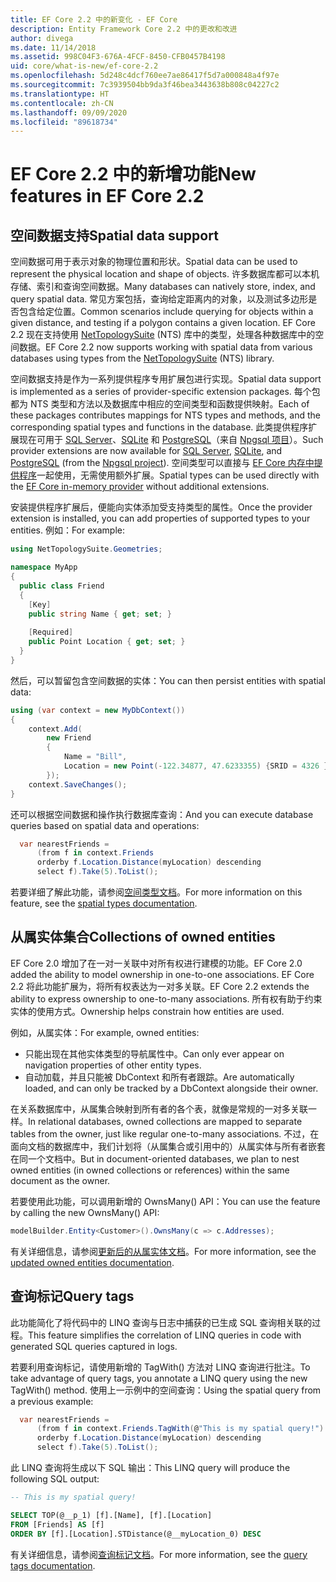 ```yaml
---
title: EF Core 2.2 中的新变化 - EF Core
description: Entity Framework Core 2.2 中的更改和改进
author: divega
ms.date: 11/14/2018
ms.assetid: 998C04F3-676A-4FCF-8450-CFB0457B4198
uid: core/what-is-new/ef-core-2.2
ms.openlocfilehash: 5d248c4dcf760ee7ae86417f5d7a000848a4f97e
ms.sourcegitcommit: 7c3939504bb9da3f46bea3443638b808c04227c2
ms.translationtype: HT
ms.contentlocale: zh-CN
ms.lasthandoff: 09/09/2020
ms.locfileid: "89618734"
---
```

# <a name="new-features-in-ef-core-22"></a><span data-ttu-id="fbc21-103">EF Core 2.2 中的新增功能</span><span class="sxs-lookup"><span data-stu-id="fbc21-103">New features in EF Core 2.2</span></span>

## <a name="spatial-data-support"></a><span data-ttu-id="fbc21-104">空间数据支持</span><span class="sxs-lookup"><span data-stu-id="fbc21-104">Spatial data support</span></span>

<span data-ttu-id="fbc21-105">空间数据可用于表示对象的物理位置和形状。</span><span class="sxs-lookup"><span data-stu-id="fbc21-105">Spatial data can be used to represent the physical location and shape of objects.</span></span>
<span data-ttu-id="fbc21-106">许多数据库都可以本机存储、索引和查询空间数据。</span><span class="sxs-lookup"><span data-stu-id="fbc21-106">Many databases can natively store, index, and query spatial data.</span></span>
<span data-ttu-id="fbc21-107">常见方案包括，查询给定距离内的对象，以及测试多边形是否包含给定位置。</span><span class="sxs-lookup"><span data-stu-id="fbc21-107">Common scenarios include querying for objects within a given distance, and testing if a polygon contains a given location.</span></span>
<span data-ttu-id="fbc21-108">EF Core 2.2 现在支持使用 [NetTopologySuite](https://github.com/NetTopologySuite/NetTopologySuite) (NTS) 库中的类型，处理各种数据库中的空间数据。</span><span class="sxs-lookup"><span data-stu-id="fbc21-108">EF Core 2.2 now supports working with spatial data from various databases using types from the [NetTopologySuite](https://github.com/NetTopologySuite/NetTopologySuite) (NTS) library.</span></span>

<span data-ttu-id="fbc21-109">空间数据支持是作为一系列提供程序专用扩展包进行实现。</span><span class="sxs-lookup"><span data-stu-id="fbc21-109">Spatial data support is implemented as a series of provider-specific extension packages.</span></span>
<span data-ttu-id="fbc21-110">每个包都为 NTS 类型和方法以及数据库中相应的空间类型和函数提供映射。</span><span class="sxs-lookup"><span data-stu-id="fbc21-110">Each of these packages contributes mappings for NTS types and methods, and the corresponding spatial types and functions in the database.</span></span>
<span data-ttu-id="fbc21-111">此类提供程序扩展现在可用于 [SQL Server](https://www.nuget.org/packages/Microsoft.EntityFrameworkCore.SqlServer.NetTopologySuite/)、[SQLite](https://www.nuget.org/packages/Microsoft.EntityFrameworkCore.Sqlite.NetTopologySuite/) 和 [PostgreSQL](https://www.nuget.org/packages/Npgsql.EntityFrameworkCore.PostgreSQL.NetTopologySuite/)（来自 [Npgsql 项目](https://www.npgsql.org/)）。</span><span class="sxs-lookup"><span data-stu-id="fbc21-111">Such provider extensions are now available for [SQL Server](https://www.nuget.org/packages/Microsoft.EntityFrameworkCore.SqlServer.NetTopologySuite/), [SQLite](https://www.nuget.org/packages/Microsoft.EntityFrameworkCore.Sqlite.NetTopologySuite/), and [PostgreSQL](https://www.nuget.org/packages/Npgsql.EntityFrameworkCore.PostgreSQL.NetTopologySuite/) (from the [Npgsql project](https://www.npgsql.org/)).</span></span>
<span data-ttu-id="fbc21-112">空间类型可以直接与 [EF Core 内存中提供程序](xref:core/providers/in-memory/index)一起使用，无需使用额外扩展。</span><span class="sxs-lookup"><span data-stu-id="fbc21-112">Spatial types can be used directly with the [EF Core in-memory provider](xref:core/providers/in-memory/index) without additional extensions.</span></span>

<span data-ttu-id="fbc21-113">安装提供程序扩展后，便能向实体添加受支持类型的属性。</span><span class="sxs-lookup"><span data-stu-id="fbc21-113">Once the provider extension is installed, you can add properties of supported types to your entities.</span></span> <span data-ttu-id="fbc21-114">例如：</span><span class="sxs-lookup"><span data-stu-id="fbc21-114">For example:</span></span>

``` csharp
using NetTopologySuite.Geometries;

namespace MyApp
{
  public class Friend
  {
    [Key]
    public string Name { get; set; }
  
    [Required]
    public Point Location { get; set; }
  }
}
```

<span data-ttu-id="fbc21-115">然后，可以暂留包含空间数据的实体：</span><span class="sxs-lookup"><span data-stu-id="fbc21-115">You can then persist entities with spatial data:</span></span>

``` csharp
using (var context = new MyDbContext())
{
    context.Add(
        new Friend
        {
            Name = "Bill",
            Location = new Point(-122.34877, 47.6233355) {SRID = 4326 }
        });
    context.SaveChanges();
}
```

<span data-ttu-id="fbc21-116">还可以根据空间数据和操作执行数据库查询：</span><span class="sxs-lookup"><span data-stu-id="fbc21-116">And you can execute database queries based on spatial data and operations:</span></span>

``` csharp
  var nearestFriends =
      (from f in context.Friends
      orderby f.Location.Distance(myLocation) descending
      select f).Take(5).ToList();
```

<span data-ttu-id="fbc21-117">若要详细了解此功能，请参阅[空间类型文档](xref:core/modeling/spatial)。</span><span class="sxs-lookup"><span data-stu-id="fbc21-117">For more information on this feature, see the [spatial types documentation](xref:core/modeling/spatial).</span></span>

## <a name="collections-of-owned-entities"></a><span data-ttu-id="fbc21-118">从属实体集合</span><span class="sxs-lookup"><span data-stu-id="fbc21-118">Collections of owned entities</span></span>

<span data-ttu-id="fbc21-119">EF Core 2.0 增加了在一对一关联中对所有权进行建模的功能。</span><span class="sxs-lookup"><span data-stu-id="fbc21-119">EF Core 2.0 added the ability to model ownership in one-to-one associations.</span></span>
<span data-ttu-id="fbc21-120">EF Core 2.2 将此功能扩展为，将所有权表达为一对多关联。</span><span class="sxs-lookup"><span data-stu-id="fbc21-120">EF Core 2.2 extends the ability to express ownership to one-to-many associations.</span></span>
<span data-ttu-id="fbc21-121">所有权有助于约束实体的使用方式。</span><span class="sxs-lookup"><span data-stu-id="fbc21-121">Ownership helps constrain how entities are used.</span></span>

<span data-ttu-id="fbc21-122">例如，从属实体：</span><span class="sxs-lookup"><span data-stu-id="fbc21-122">For example, owned entities:</span></span>

- <span data-ttu-id="fbc21-123">只能出现在其他实体类型的导航属性中。</span><span class="sxs-lookup"><span data-stu-id="fbc21-123">Can only ever appear on navigation properties of other entity types.</span></span>
- <span data-ttu-id="fbc21-124">自动加载，并且只能被 DbContext 和所有者跟踪。</span><span class="sxs-lookup"><span data-stu-id="fbc21-124">Are automatically loaded, and can only be tracked by a DbContext alongside their owner.</span></span>

<span data-ttu-id="fbc21-125">在关系数据库中，从属集合映射到所有者的各个表，就像是常规的一对多关联一样。</span><span class="sxs-lookup"><span data-stu-id="fbc21-125">In relational databases, owned collections are mapped to separate tables from the owner, just like regular one-to-many associations.</span></span>
<span data-ttu-id="fbc21-126">不过，在面向文档的数据库中，我们计划将（从属集合或引用中的）从属实体与所有者嵌套在同一个文档中。</span><span class="sxs-lookup"><span data-stu-id="fbc21-126">But in document-oriented databases, we plan to nest owned entities (in owned collections or references) within the same document as the owner.</span></span>

<span data-ttu-id="fbc21-127">若要使用此功能，可以调用新增的 OwnsMany() API：</span><span class="sxs-lookup"><span data-stu-id="fbc21-127">You can use the feature by calling the new OwnsMany() API:</span></span>

``` csharp
modelBuilder.Entity<Customer>().OwnsMany(c => c.Addresses);
```

<span data-ttu-id="fbc21-128">有关详细信息，请参阅[更新后的从属实体文档](xref:core/modeling/owned-entities#collections-of-owned-types)。</span><span class="sxs-lookup"><span data-stu-id="fbc21-128">For more information, see the [updated owned entities documentation](xref:core/modeling/owned-entities#collections-of-owned-types).</span></span>

## <a name="query-tags"></a><span data-ttu-id="fbc21-129">查询标记</span><span class="sxs-lookup"><span data-stu-id="fbc21-129">Query tags</span></span>

<span data-ttu-id="fbc21-130">此功能简化了将代码中的 LINQ 查询与日志中捕获的已生成 SQL 查询相关联的过程。</span><span class="sxs-lookup"><span data-stu-id="fbc21-130">This feature simplifies the correlation of LINQ queries in code with generated SQL queries captured in logs.</span></span>

<span data-ttu-id="fbc21-131">若要利用查询标记，请使用新增的 TagWith() 方法对 LINQ 查询进行批注。</span><span class="sxs-lookup"><span data-stu-id="fbc21-131">To take advantage of query tags, you annotate a LINQ query using the new TagWith() method.</span></span>
<span data-ttu-id="fbc21-132">使用上一示例中的空间查询：</span><span class="sxs-lookup"><span data-stu-id="fbc21-132">Using the spatial query from a previous example:</span></span>

``` csharp
  var nearestFriends =
      (from f in context.Friends.TagWith(@"This is my spatial query!")
      orderby f.Location.Distance(myLocation) descending
      select f).Take(5).ToList();
```

<span data-ttu-id="fbc21-133">此 LINQ 查询将生成以下 SQL 输出：</span><span class="sxs-lookup"><span data-stu-id="fbc21-133">This LINQ query will produce the following SQL output:</span></span>

``` sql
-- This is my spatial query!

SELECT TOP(@__p_1) [f].[Name], [f].[Location]
FROM [Friends] AS [f]
ORDER BY [f].[Location].STDistance(@__myLocation_0) DESC
```

<span data-ttu-id="fbc21-134">有关详细信息，请参阅[查询标记文档](xref:core/querying/tags)。</span><span class="sxs-lookup"><span data-stu-id="fbc21-134">For more information, see the [query tags documentation](xref:core/querying/tags).</span></span>

